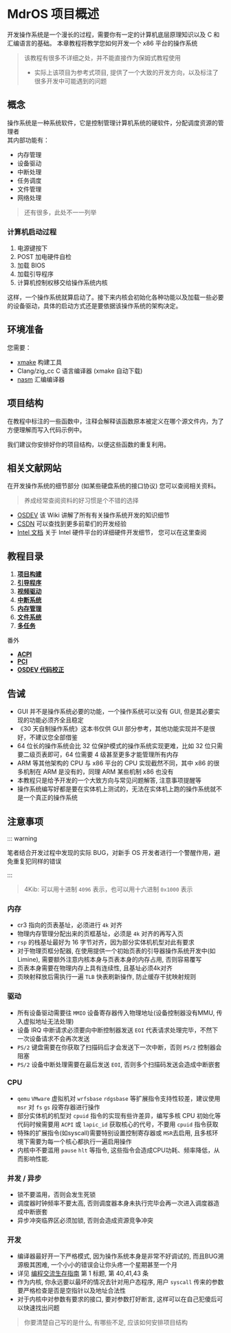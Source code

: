 # MdrOS 项目概述

开发操作系统是一个漫长的过程，需要你有一定的计算机底层原理知识以及 C 和汇编语言的基础。
本章教程将教学您如何开发一个 x86 平台的操作系统

> 该教程有很多不详细之处，并不能直接作为保姆式教程使用
> 
> * 实际上该项目为参考式项目, 提供了一个大致的开发方向，以及标注了很多开发中可能遇到的问题

## 概念

操作系统是一种系统软件，它是控制管理计算机系统的硬软件，分配调度资源的管理者\
其内部功能有：

- 内存管理
- 设备驱动
- 中断处理
- 任务调度
- 文件管理
- 网络处理

> 还有很多，此处不一一列举

### 计算机启动过程

1. 电源键按下
2. POST 加电硬件自检
3. 加载 BIOS
4. 加载引导程序
5. 计算机控制权移交给操作系统内核

这样，一个操作系统就算启动了。接下来内核会初始化各种功能以及加载一些必要的设备驱动，具体的启动方式还是要依据该操作系统的架构决定。

## 环境准备

您需要：

- [xmake](https://xmake.io) 构建工具
- Clang/zig_cc C 语言编译器 (xmake 自动下载)
- [nasm](https://nasm.us/) 汇编编译器

## 项目结构

在教程中标注的一些函数中，注释会解释该函数原本被定义在哪个源文件内，为了方便理解而写入代码示例中。

我们建议你安排好你的项目结构，以便这些函数的重复利用。

## 相关文献网站

在开发操作系统的细节部分 (如某些硬盘系统的接口协议) 您可以查阅相关资料。

> 养成经常查阅资料的好习惯是个不错的选择

- [OSDEV](https://wiki.osdev.org/) 该 Wiki 讲解了所有有关操作系统开发的知识细节
- [CSDN](https://blog.csdn.net/) 可以查找到更多前辈们的开发经验
- [Intel 文档](https://www.intel.cn/content/www/cn/zh/resources-documentation/developer.html) 关于 Intel 硬件平台的详细硬件开发细节，
  您可以在这里查阅

## 教程目录

1. [**项目构建**](/教程/正文/项目/MdrOS/build.md)
2. [**引导程序**](/教程/正文/项目/MdrOS/bootloader.md)
3. [**视频驱动**](/教程/正文/项目/MdrOS/video_driver.md)
4. [**中断系统**](/教程/正文/项目/MdrOS/interrupt.md)
5. [**内存管理**](/教程/正文/项目/MdrOS/memory.md)
6. [**文件系统**](/教程/正文/项目/MdrOS/filesystem.md)
7. [**多任务**](/教程/正文/项目/MdrOS/task.md)

番外

- [**ACPI**](/教程/正文/项目/MdrOS/acpi.md)
- [**PCI**](/教程/正文/项目/MdrOS/pci.md)
- [**OSDEV 代码校正**](/教程/正文/项目/MdrOS/osdev.md)

## 告诫

- GUI 并不是操作系统必要的功能，一个操作系统可以没有 GUI, 但是其必要实现的功能必须齐全且稳定
- 《30 天自制操作系统》这本书仅供 GUI 部分参考，其他功能实现并不是很好，不建议您全部借鉴
- 64 位长的操作系统会比 32 位保护模式的操作系统实现更难，比如 32 位只需要二级页表即可，64 位需要 4 级甚至更多才能管理所有内存
- ARM 等其他架构的 CPU 与 x86 平台的 CPU 实现截然不同，其中 x86 的很多机制在 ARM 是没有的，同理 ARM 某些机制 x86 也没有
- 本教程只是给予开发的一个大致方向与常见问题解答, 注意事项提醒等
- 操作系统编写好都是要在实体机上测试的，无法在实体机上跑的操作系统就不是一个真正的操作系统

## 注意事项

::: warning

笔者结合开发过程中发现的实际 BUG，对新手 OS 开发者进行一个警醒作用，避免重复犯同样的错误

:::

> 4Kib: 可以用十进制 `4096` 表示，也可以用十六进制 `0x1000` 表示

### 内存

- cr3 指向的页表基址，必须进行 `4k` 对齐
- 物理内存管理分配出来的页框基址，必须是 `4k` 对齐的再写入页
- `rsp` 的栈基址最好为 16 字节对齐，因为部分实体机机型对此有要求
- 对于物理页框分配器, 在使用提供一个初始页表的引导器操作系统开发中(如 Limine), 需要额外注意内核本身与页表本身的内存占用, 否则容易覆写
- 页表本身需要在物理内存上具有连续性, 且基址必须4k对齐
- 页映射释放后需执行一遍 `TLB` 快表刷新操作, 防止缓存干扰映射规则

### 驱动

- 所有设备驱动需要往 `MMIO` 设备寄存器传入物理地址(设备控制器没有MMU, 传入虚拟地址无法处理)
- 设备 IRQ 中断请求必须要向中断控制器发送 `EOI` 代表请求处理完毕，不然下一次设备请求不会再次发送
- `PS/2` 键盘需要在你获取了扫描码后才会发送下一次中断，否则 `PS/2` 控制器会阻塞
- `PS/2` 设备中断处理需要在最后发送 `EOI`, 否则多个扫描码发送会造成中断嵌套

### CPU

- `qemu` `VMware` 虚拟机对 `wrfsbase` `rdgsbase` 等扩展指令支持性较差，建议使用 `msr` 对 `fs` `gs` 段寄存器进行操作
- 部分实体机的机型对 `cpuid` 指令的实现有些许差异，编写多核 CPU 初始化等代码时候需要用 `ACPI` 或 `lapic_id` 获取核心的代号，不要用 `cpuid` 指令获取
- 特殊的扩展指令(如syscall)需要特别设置控制寄存器或 `MSR`去启用, 且多核环境下需要为每一个核心都执行一遍启用操作
- 内核中不要滥用 `pause` `hlt` 等指令, 这些指令会造成CPU功耗、频率降低，从而影响性能.

### 并发 / 异步

- 锁不要滥用，否则会发生死锁
- 调度器时钟频率不要太高, 否则调度器本身未执行完毕会再一次进入调度器造成中断嵌套
- 异步冲突临界区必须加锁, 否则会造成资源竞争冲突

### 开发

- 编译器最好开一下严格模式, 因为操作系统本身是非常不好调试的, 而且BUG溯源极其困难, 一个小小的错误会让你头疼一个星期甚至一个月
- 详见 [编程交流生存指南](/杂项/技术无关/1_编程交流群生存指南.md) 第 1 标题, 第 40,41,43 条
- 作为内核, 你永远要以最坏的情况去针对用户态程序, 用户 `syscall` 传来的参数要严格检查是否是空指针以及地址合法性
- 对于内核中对参数有要求的接口, 要对参数打好断言, 这样可以在自己犯傻后可以快速找出问题

> 你要清楚自己写的是什么, 有哪些不足, 应该如何安排项目结构